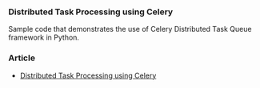 ### Distributed Task Processing using Celery

Sample code that demonstrates the use of Celery Distributed Task Queue framework
in Python.

### Article

* [Distributed Task Processing using Celery](https://www.polarsparc.com/2020/09/19/celery/)
